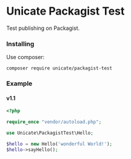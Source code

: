 # Unicate Packagist Test

Test publishing on Packagist.

### Installing

Use composer:

```
composer require unicate/packagist-test
```

### Example

#### v1.1

```php
<?php

require_once "vendor/autoload.php";

use Unicate\PackagistTest\Hello;

$hello = new Hello('wonderful World!');
$hello->sayHello();

